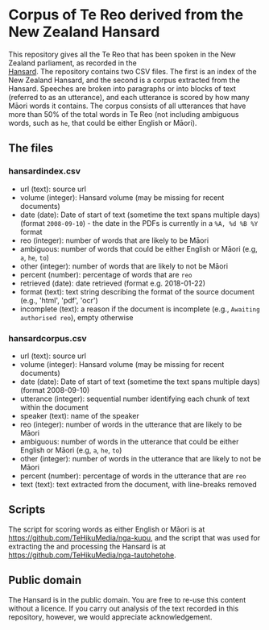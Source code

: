 # Corpus of Te Reo derived from the New Zealand Hansard

This repository gives all the Te Reo that has been spoken in the New Zealand parliament, as recorded in the \
[Hansard](https://www.parliament.nz/en/pb/hansard-debates/). The repository contains
two CSV files. The first is an index of the New Zealand Hansard, and the second is a corpus extracted from the Hansard. Speeches are broken into paragraphs or into blocks of text (referred to as an utterance), and each utterance is scored 
by how many Māori words it contains. The corpus consists of all utterances that have more than 50% of the total words in Te Reo (not including ambiguous words, such as `he`, that could be either English or Māori).

## The files

### hansardindex.csv
* url (text): source url
* volume (integer): Hansard volume (may be missing for recent documents)
* date (date): Date of start of text (sometime the text spans multiple days) (format `2008-09-10`)  - the date in the PDFs is currently in a `%A, %d %B %Y` format
* reo (integer): number of words that are likely to be Māori
* ambiguous: number of words that could be either English or Māori (e.g, `a`, `he`, `to`)
* other (integer): number of words that are likely to not be Māori
* percent (number): percentage of words that are `reo`
* retrieved (date):  date retrieved (format e.g. 2018-01-22)
* format (text): text string describing the format of the source document (e.g., 'html', 'pdf', 'ocr')
* incomplete (text): a reason if the document is incomplete (e.g., `Awaiting authorised reo`), empty otherwise

### hansardcorpus.csv
* url (text): source url
* volume (integer): Hansard volume (may be missing for recent documents)
* date (date): Date of start of text (sometime the text spans multiple days) (format 2008-09-10)
* utterance (integer): sequential number identifying each chunk of text within the document
* speaker (text): name of the speaker
* reo (integer): number of words in the utterance that are likely to be Māori
* ambiguous: number of words in the utterance that could be either English or Māori (e.g, `a`, `he`, `to`)
* other (integer): number of words in the utterance that are likely to not be Māori
* percent (number): percentage of words in the utterance that are `reo`
* text (text): text extracted from the document, with line-breaks removed

## Scripts
The script for scoring words as either English or Māori is at https://github.com/TeHikuMedia/nga-kupu, and the script that was used for extracting the and processing the Hansard is at https://github.com/TeHikuMedia/nga-tautohetohe.

## Public domain
The Hansard is in the public domain. You are free to re-use this content without a licence. If you carry out analysis of the text recorded in this repository, however, we would appreciate acknowledgement.

